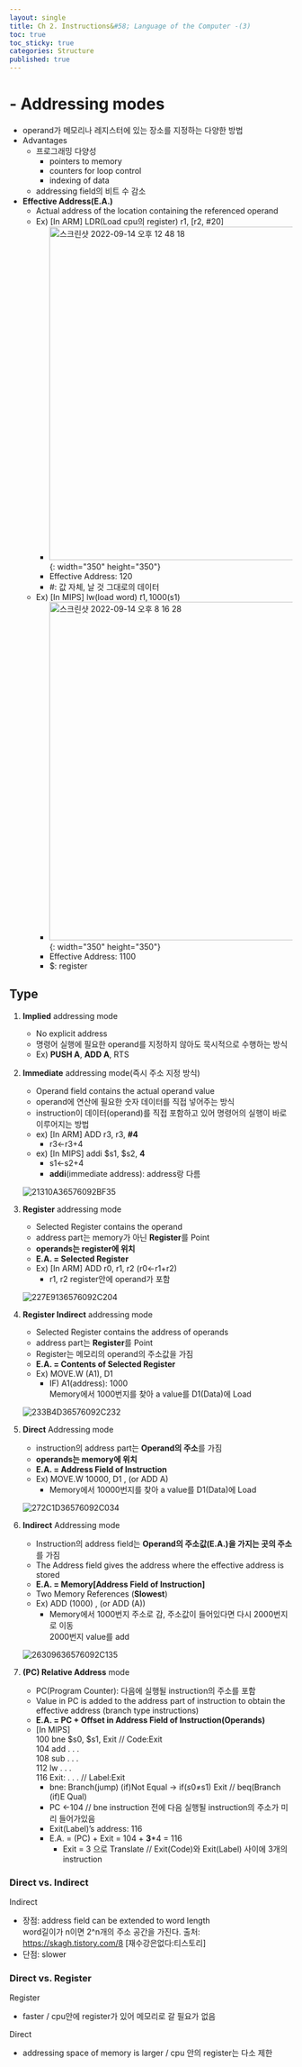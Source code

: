 ```yaml
---
layout: single
title: Ch 2. Instructions&#58; Language of the Computer -(3)
toc: true
toc_sticky: true
categories: Structure
published: true
---
```


# - Addressing modes
* operand가 메모리나 레지스터에 있는 장소를 지정하는 다양한 방법
* Advantages
    * 프로그래밍 다양성
        * pointers to memory
        * counters for loop control
        * indexing of data
    * addressing field의 비트 수 감소
* **Effective Address(E.A.)**
    * Actual address of the location containing the referenced operand
    * Ex) \[In ARM\]  LDR(Load cpu의 register) r1, [r2, #20]
        * <img width="592" alt="스크린샷 2022-09-14 오후 12 48 18" src="https://user-images.githubusercontent.com/63464299/190156153-f3ef6bc6-da03-4e74-968a-9c510f079f4e.png">{: width="350" height="350"}
        * Effective Address: 120
        * #: 값 자체, 날 것 그대로의 데이터
    * Ex) \[In MIPS\]  lw(load word) $t1, 1000($s1)
        * <img width="601" alt="스크린샷 2022-09-14 오후 8 16 28" src="https://user-images.githubusercontent.com/63464299/190156160-1e9df0c9-6359-408a-8a17-de849033c2b0.png">{: width="350" height="350"}
        * Effective Address: 1100
        * $: register

## Type 

1. **Implied** addressing mode 
	* No explicit address
	* 명령어 실행에 필요한 operand를 지정하지 않아도 묵시적으로 수행하는 방식
	* Ex) **PUSH A**, **ADD A**, RTS 
	
2. **Immediate** addressing mode(즉시 주소 지정 방식)
	* Operand field contains the actual operand value 
	* operand에 연산에 필요한 숫자 데이터를 직접 넣어주는 방식
	* instruction이 데이터(operand)를 직접 포함하고 있어 명령어의 실행이 바로 이루어지는 방법
	* ex) \[In ARM\] ADD r3, r3, **#4**
	  * r3←r3+4
	* ex) \[In MIPS\] addi $s1, $s2, **4**
		* s1←s2+4
		* **addi**(immediate address): address랑 다름
	
	![21310A36576092BF35](https://user-images.githubusercontent.com/63464299/190400084-d50080ac-a11a-4fd4-b874-99867b77ffac.jpeg)

3. **Register** addressing mode
	* Selected Register contains the operand
	* address part는 memory가 아닌 **Register**를 Point
	* **operands는 register에 위치**
	* **E.A. = Selected Register**
	* Ex) \[In ARM\] ADD r0, r1, r2 (r0←r1+r2)
		* r1, r2 register안에 operand가 포함
		
	![227E9136576092C204](https://user-images.githubusercontent.com/63464299/190403490-8f5b17b1-27e9-44b6-86ee-a77ea7f973d6.jpeg)
	
4. **Register Indirect** addressing mode
	* Selected Register contains the address of operands
	* address part는 **Register**를 Point
	* Register는 메모리의 operand의 주소값을 가짐
	* **E.A. = Contents of Selected Register**
	* Ex) MOVE.W (A1), D1
		* IF) A1(address): 1000<br/>
		 	Memory에서 1000번지를 찾아 a value를 D1(Data)에 Load
		
	![233B4D36576092C232](https://user-images.githubusercontent.com/63464299/190403521-c54e9492-cb5e-49ea-9f82-464923f8a392.jpeg)	
			
5. **Direct** Addressing mode
	* instruction의 address part는 **Operand의 주소**를 가짐
	* **operands는 memory에 위치**
	* **E.A. = Address Field of Instruction**
	* Ex) MOVE.W 10000, D1 , (or ADD A)
		* Memory에서 10000번지를 찾아 a value를 D1(Data)에 Load
		
	![272C1D36576092C034](https://user-images.githubusercontent.com/63464299/190400343-e02ffbc0-d629-425d-88a2-8445a566cad5.jpeg)
	
6. **Indirect** Addressing mode
	* Instruction의 address field는 **Operand의 주소값(E.A.)을 가지는 곳의 주소**를 가짐
	* The Address field gives the address where the effective address is stored
	* **E.A. = Memory[Address Field of Instruction]**
	* Two Memory References (**Slowest**)
	* Ex) ADD (1000) , (or ADD (A))
		* Memory에서 1000번지 주소로 감, 주소값이 들어있다면 다시 2000번지로 이동
		   <br/> 2000번지 value를 add

	![26309636576092C135](https://user-images.githubusercontent.com/63464299/190401758-d28484db-5fcb-471d-9046-0c1d4a6885e4.jpeg)
		   
7. **(PC) Relative Address** mode
	* PC(Program Counter): 다음에 실행될 instruction의 주소를 포함
	* Value in PC is added to the address part of instruction to obtain the effective address (branch type instructions)
	* **E.A. = PC + Offset in Address Field of Instruction(Operands)**
	* \[In MIPS\]<br/>
		100     bne $s0, $s1, Exit // Code:Exit<br/>
    104     add . . .<br/>
		108     sub . . .<br/>
		112     lw  . . .<br/>
		116   Exit: . . . // Label:Exit<br/>
		* bne: Branch(jump) (if)Not Equal → if($s0≠$s1) Exit // beq(Branch (if)E Qual)
		* PC ←104 // bne instruction 전에 다음 실행될 instruction의 주소가 미리 들어가있음
		* Exit(Label)’s address: 116
		* E.A. = (PC) + Exit = 104 + **3***4 = 116
			* Exit = 3 으로 Translate // Exit(Code)와 Exit(Label) 사이에 3개의 instruction

### Direct vs. Indirect
Indirect
* 장점: address field can be extended to word length<br/> word길이가 n이면 2^n개의 주소 공간을 가진다.
출처: https://skagh.tistory.com/8 [재수강은없다:티스토리]
* 단점: slower

### Direct vs. Register
Register
* faster / cpu안에 register가 있어 메모리로 갈 필요가 없음<br/>

Direct
* addressing space of memory is larger / cpu 안의 register는 다소 제한

